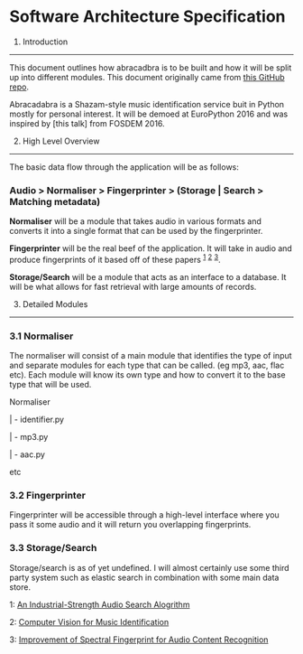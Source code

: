 Software Architecture Specification
===================================

1. Introduction
---------------

This document outlines how abracadbra is to be built and how it will be split up into different modules. This document originally came from [this GitHub repo](https://github.com/notexactlyawe/abracadabra).

Abracadabra is a Shazam-style music identification service buit in Python mostly for personal interest. It will be demoed at EuroPython 2016 and was inspired by [this talk] from FOSDEM 2016.

2. High Level Overview
----------------------

The basic data flow through the application will be as follows:

### Audio > Normaliser > Fingerprinter > (Storage | Search > Matching metadata) ###

**Normaliser** will be a module that takes audio in various formats and converts it into a single format that can be used by the fingerprinter.

**Fingerprinter** will be the real beef of the application. It will take in audio and produce fingerprints of it based off of these papers <sup>[1](#shazam)</sup> <sup>[2](#cvfmi)</sup> <sup>[3](#specfing)</sup>.

**Storage/Search** will be a module that acts as an interface to a database. It will be what allows for fast retrieval with large amounts of records.

3. Detailed Modules
-------------------
### 3.1 Normaliser ###
The normaliser will consist of a main module that identifies the type of input and separate modules for each type that can be called. (eg mp3, aac, flac etc).
Each module will know its own type and how to convert it to the base type that will be used.

Normaliser

 | - identifier.py

 | - mp3.py

 | - aac.py

etc

### 3.2 Fingerprinter ###
Fingerprinter will be accessible through a high-level interface where you pass it some audio and it will return you overlapping fingerprints.

### 3.3 Storage/Search ###
Storage/search is as of yet undefined. I will almost certainly use some third party system such as elastic search in combination with some main data store.

<a name="shazam">1</a>: [An Industrial-Strength Audio Search Alogrithm](http://www.ee.columbia.edu/~dpwe/papers/Wang03-shazam.pdf)

<a name="cvfmi">2</a>: [Computer Vision for Music Identification](http://www.cs.cmu.edu/~yke/musicretrieval/cvpr2005-mr.pdf)

<a name="specfing">3</a>: [Improvement of Spectral Fingerprint for Audio Content Recognition](http://onlinepresent.org/proceedings/vol122_2016/47.pdf)
